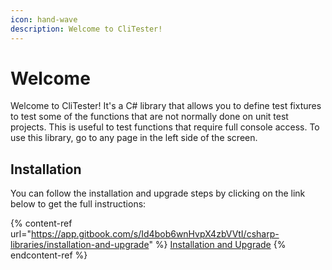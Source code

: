 ```yaml
---
icon: hand-wave
description: Welcome to CliTester!
---
```


# Welcome

Welcome to CliTester! It's a C# library that allows you to define test fixtures to test some of the functions that are not normally done on unit test projects. This is useful to test functions that require full console access. To use this library, go to any page in the left side of the screen.

## Installation

You can follow the installation and upgrade steps by clicking on the link below to get the full instructions:

{% content-ref url="https://app.gitbook.com/s/Id4bob6wnHvpX4zbVVtI/csharp-libraries/installation-and-upgrade" %}
[Installation and Upgrade](https://app.gitbook.com/s/Id4bob6wnHvpX4zbVVtI/csharp-libraries/installation-and-upgrade)
{% endcontent-ref %}
